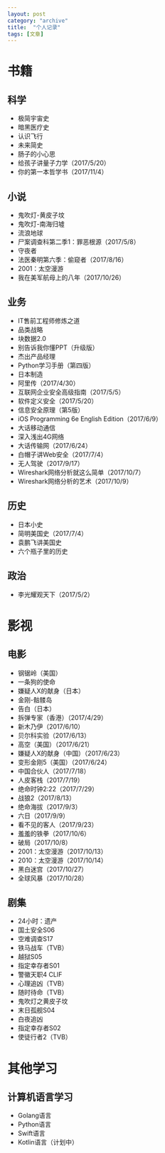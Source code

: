 ```yaml
---
layout: post
category: "archive"
title:  "个人记录"
tags: [文章]
---
```


# 书籍

## 科学

* 极简宇宙史
* 暗黑医疗史
* 认识飞行
* 未来简史
* 肠子的小心思
* 给孩子讲量子力学（2017/5/20）
* 你的第一本哲学书（2017/11/4）





## 小说

* 鬼吹灯-黄皮子坟
* 鬼吹灯-南海归墟
* 流浪地球
* 尸案调查科第二季1：罪恶根源（2017/5/8）
* 守夜者
* 法医秦明第六季：偷窥者（2017/8/16）
* 2001：太空漫游
* 我在美军航母上的八年（2017/10/26）





## 业务

* IT售前工程师修炼之道
* 品类战略
* 块数据2.0
* 别告诉我你懂PPT（升级版）
* 杰出产品经理
* Python学习手册（第四版）
* 日本制造
* 阿里传（2017/4/30）
* 互联网企业安全高级指南（2017/5/5）
* 软件定义安全（2017/5/20）
* 信息安全原理（第5版）
* iOS Programming 6e English Edition（2017/6/9）
* 大话移动通信
* 深入浅出4G网络
* 大话传输网（2017/6/24）
* 白帽子讲Web安全（2017/7/4）
* 无人驾驶（2017/9/17）
* Wireshark网络分析就这么简单（2017/10/7）
* Wireshark网络分析的艺术（2017/10/9）




## 历史

* 日本小史
* 简明美国史（2017/7/4）
* 袁鹏飞讲美国史
* 六个瓶子里的历史




## 政治

* 李光耀观天下（2017/5/2）




# 影视

## 电影

* 钢锯岭（美国）
* 一条狗的使命
* 嫌疑人X的献身（日本）
* 金刚-骷髅岛
* 告白（日本）
* 拆弹专家（香港）（2017/4/29）
* 新木乃伊（2017/6/10）
* 贝尔科实验（2017/6/13）
* 高空（美国）（2017/6/21）
* 嫌疑人X的献身（中国）（2017/6/23）
* 变形金刚5（美国）（2017/6/24）
* 中国合伙人（2017/7/18）
* 人皮客栈（2017/7/19）
* 绝命时钟2:22（2017/7/29）
* 战狼2（2017/8/13）
* 绝命海拔（2017/9/3）
* 六日（2017/9/9）
* 看不见的客人（2017/9/23）
* 羞羞的铁拳（2017/10/6）
* 破局（2017/10/8）
* 2001：太空漫游（2017/10/13）
* 2010：太空漫游（2017/10/14）
* 黑白迷宫（2017/10/27）
* 全球风暴（2017/10/28）





## 剧集

* 24小时：遗产
* 国土安全S06
* 空难调查S17
* 铁马战车（TVB）
* 越狱S05
* 指定幸存者S01
* 警徽天职4 CLIF
* 心理追凶（TVB）
* 随时待命（TVB）
* 鬼吹灯之黄皮子坟
* 末日孤舰S04
* 白夜追凶
* 指定幸存者S02
* 使徒行者2（TVB）








# 其他学习

## 计算机语言学习

* Golang语言
* Python语言
* Swift语言
* Kotlin语言（计划中）




